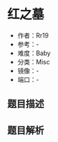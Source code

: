 # 红之墓

- 作者：Rr19
- 参考：-
- 难度：Baby
- 分类：Misc
- 镜像：-
- 端口：-

## 题目描述

<description>

## 题目解析

<analysis>
